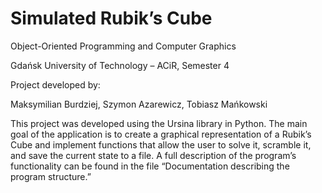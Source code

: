 # Simulated Rubik’s Cube

Object-Oriented Programming and Computer Graphics

Gdańsk University of Technology – ACiR, Semester 4

Project developed by:

Maksymilian Burdziej,
Szymon Azarewicz,
Tobiasz Mańkowski

This project was developed using the Ursina library in Python. The main goal of the application is to create a graphical representation of a Rubik’s Cube and implement functions that allow the user to solve it, scramble it, and save the current state to a file.
A full description of the program’s functionality can be found in the file “Documentation describing the program structure.”

